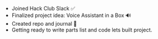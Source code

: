 - Joined Hack Club Slack ✅
- Finalized project idea: Voice Assistant in a Box 🔊
- Created repo and journal 📒
- Getting ready to write parts list and code
lets built project.
